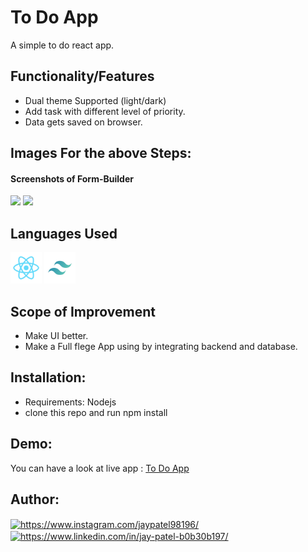 # To Do App
A simple to do react app.

## Functionality/Features
 * Dual theme Supported (light/dark)
 * Add task with different level of priority.
 * Data gets saved on browser.
      
## Images For the above Steps:
  #### Screenshots of Form-Builder
  <img src="https://github.com/jaypatel31/to-do-app-react/blob/gh-pages/Screenshots/Screenshot%20(112).png">
  <img src="https://github.com/jaypatel31/to-do-app-react/blob/gh-pages/Screenshots/Screenshot%20(113).png">
  
## Languages Used
<code><img height="50" src="https://raw.githubusercontent.com/github/explore/80688e429a7d4ef2fca1e82350fe8e3517d3494d/topics/react/react.png"></code>
<code><img height="50" src="https://raw.githubusercontent.com/github/explore/80688e429a7d4ef2fca1e82350fe8e3517d3494d/topics/tailwind/tailwind.png"></code>

## Scope of Improvement
* Make UI better.
* Make a Full flege App using by integrating backend and database.

## Installation:
* Requirements: Nodejs
* clone this repo and run npm install

## Demo:
You can have a look at live app : [To Do App](http://pateljay.me/to-do-app-react/)

## Author:
  <a href="https://www.instagram.com/jaypatel98196/" target="blank"><img align="center" src="https://cdn.jsdelivr.net/npm/simple-icons@3.0.1/icons/instagram.svg" alt="https://www.instagram.com/jaypatel98196/" height="30" width="30" /></a>
  <a href="https://linkedin.com/in/jay-patel-b0b30b197/" target="blank"><img align="center" src="https://cdn.jsdelivr.net/npm/simple-icons@3.0.1/icons/linkedin.svg" alt="https://www.linkedin.com/in/jay-patel-b0b30b197/" height="30" width="30" /></a>



